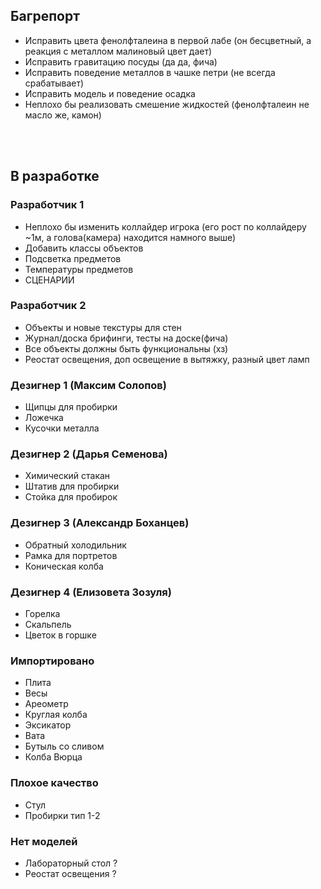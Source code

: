 ## Багрепорт ##
* Исправить цвета фенолфталеина в первой лабе (он бесцветный, а реакция с металлом малиновый цвет дает)
* Исправить гравитацию посуды (да да, фича)
* Исправить поведение металлов в чашке петри (не всегда срабатывает)
* Исправить модель и поведение осадка
* Неплохо бы реализовать смешение жидкостей (фенолфталеин не масло же, камон)

</br>
</br>  

## В разработке ##

### Разработчик 1
* Неплохо бы изменить коллайдер игрока (его рост по коллайдеру ~1м, а голова(камера) находится намного выше)
* Добавить классы объектов
* Подсветка предметов
* Температуры предметов
* СЦЕНАРИИ

### Разработчик 2
* Объекты и новые текстуры для стен
* Журнал/доска брифинги, тесты на доске(фича)
* Все объекты должны быть функциональны (хз)
* Реостат освещения, доп освещение в вытяжку, разный цвет ламп

### Дезигнер 1 (Максим Солопов)
* Щипцы для пробирки
* Ложечка
* Кусочки металла

### Дезигнер 2 (Дарья Семенова)
* Химический стакан 
* Штатив для пробирки
* Стойка для пробирок

### Дезигнер 3 (Александр Боханцев)
* Обратный холодильник
* Рамка для портретов
* Коническая колба

### Дезигнер 4 (Елизовета Зозуля)
* Горелка
* Скальпель
* Цветок в горшке

### Импортировано
* Плита
* Весы
* Ареометр
* Круглая колба
* Эксикатор
* Вата
* Бутыль со сливом
* Колба Вюрца

### Плохое качество 
* Стул
* Пробирки тип 1-2

### Нет моделей
* Лабораторный стол ?
* Реостат освещения ?
